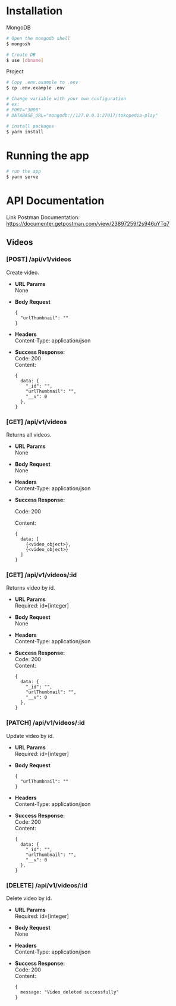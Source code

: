 # Installation

MongoDB

```bash
# Open the mongodb shell
$ mongosh

# Create DB
$ use [dbname]
```

Project

```bash
# Copy .env.example to .env
$ cp .env.example .env

# Change variable with your own configuration
# ex:
# PORT="3000"
# DATABASE_URL="mongodb://127.0.0.1:27017/tokopedia-play"

# install packages
$ yarn install
```

# Running the app

```bash
# run the app
$ yarn serve
```

# API Documentation

Link Postman Documentation: https://documenter.getpostman.com/view/23897259/2s946pYTq7

## Videos

### [POST] /api/v1/videos

Create video.

- **URL Params**  
  None

- **Body Request**

  ```
  {
    "urlThumbnail": ""
  }
  ```

- **Headers**  
  Content-Type: application/json

- **Success Response:**  
  Code: 200  
  Content:
  ```
  {
    data: {
      "_id": "",
      "urlThumbnail": "",
      "__v": 0
    },
  }
  ```

### [GET] /api/v1/videos

Returns all videos.

- **URL Params**  
  None
- **Body Request**  
  None
- **Headers**  
  Content-Type: application/json
- **Success Response:**

  Code: 200

  Content:

  ```
  {
    data: [
      {<video_object>},
      {<video_object>}
    ]
  }
  ```

### [GET] /api/v1/videos/:id

Returns video by id.

- **URL Params**  
  Required: id=[integer]

- **Body Request**  
  None

- **Headers**  
  Content-Type: application/json

- **Success Response:**  
  Code: 200  
  Content:
  ```
  {
    data: {
      "_id": "",
      "urlThumbnail": "",
      "__v": 0
    },
  }
  ```

### [PATCH] /api/v1/videos/:id

Update video by id.

- **URL Params**  
  Required: id=[integer]

- **Body Request**

  ```
  {
    "urlThumbnail": ""
  }
  ```

- **Headers**  
  Content-Type: application/json

- **Success Response:**  
  Code: 200  
  Content:
  ```
  {
    data: {
      "_id": "",
      "urlThumbnail": "",
      "__v": 0
    },
  }
  ```

### [DELETE] /api/v1/videos/:id

Delete video by id.

- **URL Params**  
  Required: id=[integer]

- **Body Request**  
  None

- **Headers**  
  Content-Type: application/json

- **Success Response:**  
  Code: 200  
  Content:
  ```
  {
    message: "Video deleted successfully"
  }
  ```
